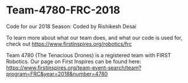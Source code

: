 # Team-4780-FRC-2018
Code for our 2018 Season: Coded by Rishikesh Desai

To learn more about what our team does, and what our code is used for, check out https://www.firstinspires.org/robotics/frc

Team 4780 (The Tenacious Drones) is a registered team with FIRST Robotics. 
Our page on First Inspires can be found here: 
https://www.firstinspires.org/team-event-search/team?program=FRC&year=2018&number=4780
